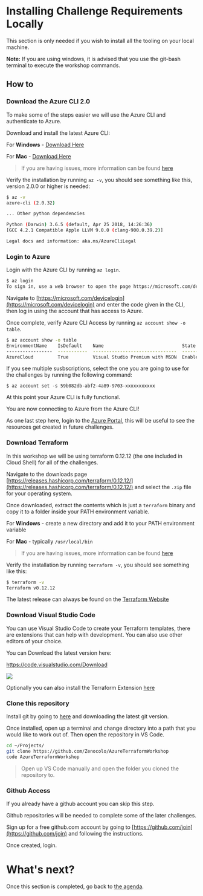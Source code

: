 Installing Challenge Requirements Locally
=======

This section is only needed if you wish to install all the tooling on your local machine.

**Note:** If you are using windows, it is advised that you use the git-bash terminal to execute the workshop commands.

## How to

### Download the Azure CLI 2.0

To make some of the steps easier we will use the Azure CLI and authenticate to Azure.

Download and install the latest Azure CLI:

For **Windows** - [Download Here](https://docs.microsoft.com/en-us/cli/azure/install-azure-cli-apt?view=azure-cli-latest)

For **Mac** - [Download Here](https://docs.microsoft.com/en-us/cli/azure/install-azure-cli-macos?view=azure-cli-latest)

> If you are having issues, more information can be found [here](https://docs.microsoft.com/en-us/cli/azure/install-azure-cli?view=azure-cli-latest)

Verify the installation by running `az -v`, you should see something like this, version 2.0.0 or higher is needed:

```sh
$ az -v
azure-cli (2.0.32)

... Other python dependencies

Python (Darwin) 3.6.5 (default, Apr 25 2018, 14:26:36)
[GCC 4.2.1 Compatible Apple LLVM 9.0.0 (clang-900.0.39.2)]

Legal docs and information: aka.ms/AzureCliLegal
```

### Login to Azure

Login with the Azure CLI by running `az login`.

```sh
$ az login
To sign in, use a web browser to open the page https://microsoft.com/devicelogin and enter the code XXXXXXXX to authenticate.
```

Navigate to [https://microsoft.com/devicelogin](https://microsoft.com/devicelogin) and enter the code given in the CLI, then log in using the account that has access to Azure.

Once complete, verify Azure CLI Access by running `az account show -o table`.

```sh
$ az account show -o table
EnvironmentName    IsDefault    Name                             State    TenantId
-----------------  -----------  -------------------------------  -------  ------------------------------------
AzureCloud         True         Visual Studio Premium with MSDN  Enabled  GUID
```
If you see multiple susbscriptions, select the one you are going to use for the challenges by running the following command: 

```
$ az account set -s 59b082db-abf2-4a89-9703-xxxxxxxxxxx
```

At this point your Azure CLI is fully functional.

You are now connecting to Azure from the Azure CLI!

As one last step here, login to the [Azure Portal](https://portal.azure.com/), this will be useful to see the resources get created in future challenges.

### Download Terraform

In this workshop we will be using terraform 0.12.12 (the one included in Cloud Shell) for all of the challenges.

Navigate to the downloads page [https://releases.hashicorp.com/terraform/0.12.12/](https://releases.hashicorp.com/terraform/0.12.12/) and select the `.zip` file for your operating system.

Once downloaded, extract the contents which is just a `terraform` binary and copy it to a folder inside your PATH environment variable.

For **Windows** - create a new directory and add it to your PATH environment variable

For **Mac** - typically `/usr/local/bin`

> If you are having issues, more information can be found [here](https://www.terraform.io/intro/getting-started/install.html)

Verify the installation by running `terraform -v`, you should see something like this:

```sh
$ terraform -v
Terraform v0.12.12
```

The latest release can always be found on the [Terraform Website](https://www.terraform.io/downloads.html)

### Download Visual Studio Code

You can use Visual Studio Code to create your Terraform templates, there are extensions that can help with development. You can also use other editors of your choice. 

You can Download the latest version here:

https://code.visualstudio.com/Download

![](../../img/2018-05-09-09-10-24.png)

Optionally you can also install the Terraform Extension [here](https://marketplace.visualstudio.com/items?itemName=mauve.terraform)

### Clone this repository

Install git by going to [here](https://git-scm.com/downloads) and downloading the latest git version.

Once installed, open up a terminal and change directory into a path that you would like to work out of.
Then open the repository in VS Code.

```sh
cd ~/Projects/
git clone https://github.com/Zenocolo/AzureTerraformWorkshop
code AzureTerraformWorkshop
```

> Open up VS Code manually and open the folder you cloned the repository to.

### Github Access

If you already have a github account you can skip this step.

Github repositories will be needed to complete some of the later challenges.

Sign up for a free github.com account by going to [https://github.com/join](https://github.com/join) and following the instructions.

Once created, login.

What's next?
==============

Once this section is completed, go back to [the agenda](README.md).